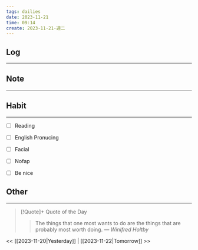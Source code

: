 ```yaml
---
tags: dailies  
date: 2023-11-21
time: 09:14
create: 2023-11-21-週二
---
```


## Log
---


## Note
---


## Habit
---
- [ ] Reading
- [ ] English Pronucing
- [ ] Facial
- [ ] Nofap
- [ ] Be nice


## Other
---

> [!Quote]+ Quote of the Day
> > The things that one most wants to do are the things that are probably most worth doing.
> — <cite>Winifred Holtby</cite>

<< [[2023-11-20|Yesterday]] | [[2023-11-22|Tomorrow]] >>